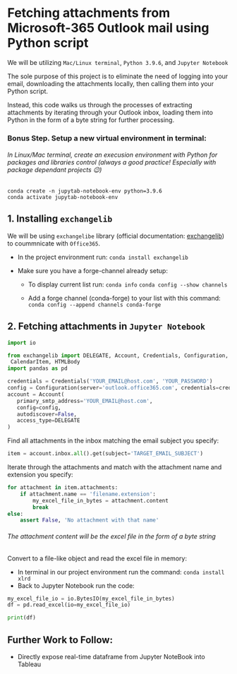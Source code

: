 # Fetching attachments from Microsoft-365 Outlook mail using Python script 

We will be utilizing `Mac/Linux terminal`, `Python 3.9.6`, and `Jupyter Notebook`

The sole purpose of this project is to eliminate the need of logging into your email, downloading the attachments locally, then calling them into your Python script.

Instead, this code walks us through the processes of extracting attachments by iterating through your Outlook inbox, loading them into Python in the form of a byte string for further processing.


### Bonus Step. Setup a new virtual environment in terminal:

###### In Linux/Mac terminal, create an execusion environment with Python for packages and libraries control (always a good practice! Especially with package dependant projects 😉)

```
conda create -n jupytab-notebook-env python=3.9.6
conda activate jupytab-notebook-env
```

## 1. Installing `exchangelib` 

We will be using `exchangelibe` library (official documentation: [exchangelib](https://ecederstrand.github.io/exchangelib/#installation)) to coummnicate with `Office365`. 

- In the project environment run: `conda install exchangelib `

- Make sure you have a forge-channel already setup:

  - To display current list run: ```conda info``` ```conda config --show channels```

  - Add a forge channel (conda-forge) to your list with this command: ```conda config --append channels conda-forge```


## 2. Fetching attachments in `Jupyter Notebook`


 ``` Python
import io

from exchangelib import DELEGATE, Account, Credentials, Configuration, FileAttachment, ItemAttachment, Message, \
  CalendarItem, HTMLBody
import pandas as pd

credentials = Credentials('YOUR_EMAIL@host.com', 'YOUR_PASSWORD')
config = Configuration(server='outlook.office365.com', credentials=credentials)
account = Account(
    primary_smtp_address='YOUR_EMAIL@host.com',
    config=config,
    autodiscover=False,
    access_type=DELEGATE
)
```

Find all attachments in the inbox matching the email subject you specify:

```Python
item = account.inbox.all().get(subject='TARGET_EMAIL_SUBJECT')
 ```
Iterate through the attachments and match with the attachment name and extension you specify:

```python
for attachment in item.attachments:
    if attachment.name == 'filename.extension':
        my_excel_file_in_bytes = attachment.content
        break
else:
    assert False, 'No attachment with that name'
```

###### The attachment content will be the excel file in the form of a byte string

Convert to a file-like object and read the excel file in memory:

 - In terminal in our project environment run the command: `conda install xlrd`
 - Back to Jupyter Notebook run the code:


``` Python
my_excel_file_io = io.BytesIO(my_excel_file_in_bytes)
df = pd.read_excel(io=my_excel_file_io)
```

```python
print(df)
```

## Further Work to Follow:

- Directly expose real-time dataframe from Jupyter NoteBook into Tableau
